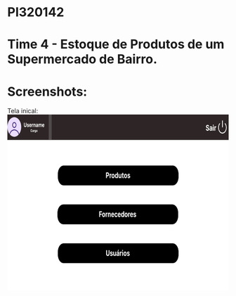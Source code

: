 # PI320142
# Time 4 - Estoque de Produtos de um Supermercado de Bairro.
# Screenshots:
Tela inical:
<img src="/Screenshots/tela_inicial.png" height="400px">
